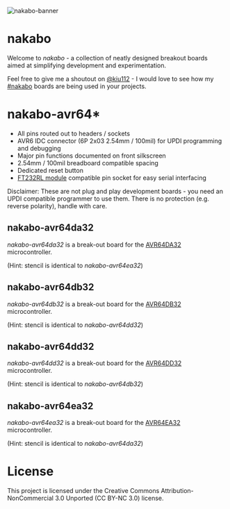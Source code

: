 ![nakabo-banner](https://raw.githubusercontent.com/kiu/nakabo/main/nakabo-banner.jpg)

# nakabo

Welcome to *nakabo* - a collection of neatly designed breakout boards aimed at simplifying development and experimentation.

Feel free to give me a shoutout on [@kiu112](https://twitter.com/kiu112) - I would love to see how my [#nakabo](https://twitter.com/search?q=%2523nakabo) boards are being used in your projects.

# nakabo-avr64*

* All pins routed out to headers / sockets
* AVR6 IDC connector (6P 2x03 2.54mm / 100mil) for UPDI programming and debugging
* Major pin functions documented on front silkscreen
* 2.54mm / 100mil breadboard compatible spacing
* Dedicated reset button
* [FT232RL module](https://www.amazon.de/s?k=FT232RL+module) compatible pin socket for easy serial interfacing

Disclaimer: These are not plug and play development boards - you need an UPDI compatible programmer to use them. There is no protection (e.g. reverse polarity), handle with care.

## nakabo-avr64da32

*nakabo-avr64da32* is a break-out board for the [AVR64DA32](https://www.microchip.com/en-us/product/AVR64DA32) microcontroller.

(Hint: stencil is identical to *nakabo-avr64ea32*)

## nakabo-avr64db32

*nakabo-avr64db32* is a break-out board for the [AVR64DB32](https://www.microchip.com/en-us/product/AVR64DB32) microcontroller.

(Hint: stencil is identical to *nakabo-avr64dd32*)

## nakabo-avr64dd32

*nakabo-avr64dd32* is a break-out board for the [AVR64DD32](https://www.microchip.com/en-us/product/AVR64DD32) microcontroller.

(Hint: stencil is identical to *nakabo-avr64db32*)

## nakabo-avr64ea32

*nakabo-avr64ea32* is a break-out board for the [AVR64EA32](https://www.microchip.com/en-us/product/AVR64EA32) microcontroller.

(Hint: stencil is identical to *nakabo-avr64da32*)

# License

This project is licensed under the Creative Commons Attribution-NonCommercial 3.0 Unported (CC BY-NC 3.0) license.

